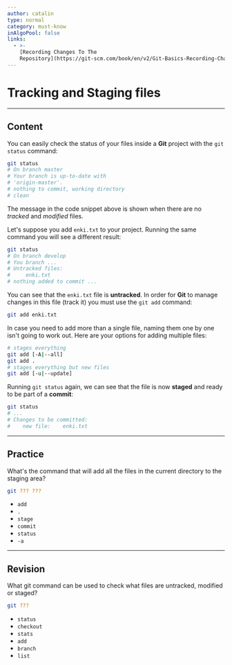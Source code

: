 ```yaml
---
author: catalin
type: normal
category: must-know
inAlgoPool: false
links:
  - >-
    [Recording Changes To The
    Repository](https://git-scm.com/book/en/v2/Git-Basics-Recording-Changes-to-the-Repository){website}
---
```


# Tracking and Staging files


---

## Content

You can easily check the status of your files inside a **Git** project with the `git status` command:

```bash
git status
# On branch master
# Your branch is up-to-date with
# 'origin-master'.
# nothing to commit, working directory
# clean
```

The message in the code snippet above is shown when there are no *tracked* and *modified* files.

Let's suppose you add `enki.txt` to your project. Running the same command you will see a different result:

```bash
git status
# On branch develop
# You branch ...
# Untracked files:
#     enki.txt
# nothing added to commit ...
```

You can see that the `enki.txt` file is **untracked**. In order for **Git** to manage changes in this file (track it) you must use the `git add` command:

```bash
git add enki.txt
```

In case you need to add more than a single file, naming them one by one isn't going to work out. Here are your options for adding multiple files:

```bash
# stages everything
git add [-A|--all]
git add .
# stages everything but new files
git add [-u|--update]
```

Running `git status` again, we can see that the file is now **staged** and ready to be part of a **commit**:

```bash
git status
# ...
# Changes to be committed:
#    new file:    enki.txt
```


---

## Practice

What's the command that will add all the files in the current directory to the staging area?

```bash
git ??? ???
```

- `add`
- `.`
- `stage`
- `commit`
- `status`
- `-a`


---

## Revision

What git command can be used to check what files are untracked, modified or staged?

```bash
git ???
```

- `status`
- `checkout`
- `stats`
- `add`
- `branch`
- `list`
